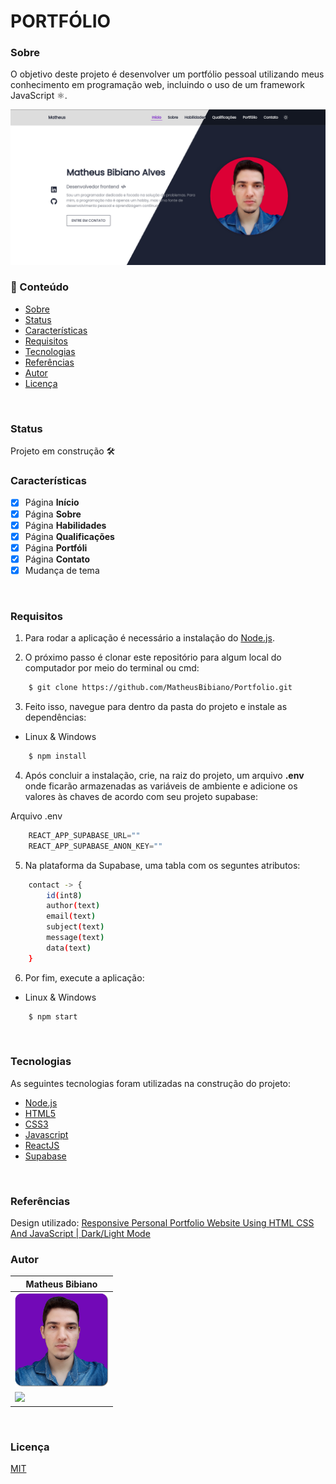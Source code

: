# PORTFÓLIO

### Sobre

O objetivo deste projeto é desenvolver um portfólio pessoal utilizando meus conhecimento em programação web, incluindo o uso de um framework JavaScript ⚛.

<img src="assets/print.png">
<br/>

### 📌 Conteúdo

* [Sobre](#sobre)
* [Status](#status)
* [Características](#características)
* [Requisitos](#requisitos)
* [Tecnologias](#tecnologias)
* [Referências](#referências)
* [Autor](#autor)
* [Licença](#licença)
<br/>

### Status

Projeto em construção 🛠️
<br/>

### Características

- [x] Página **Início**
- [x] Página **Sobre**
- [x] Página **Habilidades**
- [x] Página **Qualificações**
- [x] Página **Portfóli**
- [x] Página **Contato**
- [x] Mudança de tema
<br/>

### Requisitos

1. Para rodar a aplicação é necessário a instalação do [Node.js](https://nodejs.org/).

2. O próximo passo é clonar este repositório para algum local do computador
por meio do terminal ou cmd:

```bash
    $ git clone https://github.com/MatheusBibiano/Portfolio.git
```

3. Feito isso, navegue para dentro da pasta do projeto e instale as dependências:

* Linux & Windows
```bash
    $ npm install
```

4. Após concluir a instalação, crie, na raiz do projeto, um arquivo **.env** onde ficarão armazenadas as variáveis de ambiente e adicione os valores às chaves de acordo com seu projeto supabase:

Arquivo .env
```js
    REACT_APP_SUPABASE_URL=""
    REACT_APP_SUPABASE_ANON_KEY=""
```

5. Na plataforma da Supabase, uma tabla com os seguntes atributos:
```bash
    contact -> {
        id(int8)
        author(text)
        email(text)
        subject(text)
        message(text)
        data(text)
    }
```

6. Por fim, execute a aplicação:

* Linux & Windows
```bash
    $ npm start
```
<br/>

### Tecnologias

As seguintes tecnologias foram utilizadas na construção do projeto:

- [Node.js](https://nodejs.org/)
- [HTML5](https://developer.mozilla.org/docs/Web/HTML)
- [CSS3](https://developer.mozilla.org/docs/Web/CSS)
- [Javascript](https://developer.mozilla.org/docs/Web/JavaScript)
- [ReactJS](https://pt-br.reactjs.org/)
- [Supabase](https://supabase.com/)
<br/>

### Referências
Design utilizado: [Responsive Personal Portfolio Website Using HTML CSS And JavaScript | Dark/Light Mode](https://www.youtube.com/watch?v=27JtRAI3QO8)
<br/>

### Autor

| Matheus Bibiano                                       |
|-------------------------------------------------------|
| <img src="assets/author.png" width="150" height="150">|
| [<img src="https://img.shields.io/badge/linkedin-%230077B5.svg?&style=for-the-badge&logo=linkedin&logoColor=white" />](https://www.linkedin.com/in/matheus-bibiano-alves)|
<br/>

### Licença

[MIT](https://choosealicense.com/licenses/mit/)

